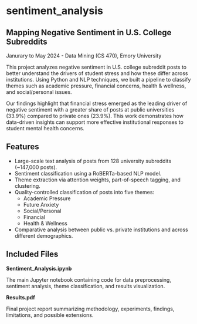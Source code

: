 # sentiment_analysis
## Mapping Negative Sentiment in U.S. College Subreddits

Janurary to May 2024 - Data Mining (CS 470), Emory University 

This project analyzes negative sentiment in U.S. college subreddit posts to better understand the drivers of student stress and how these differ across institutions. Using Python and NLP techniques, we built a pipeline to classify themes such as academic pressure, financial concerns, health & wellness, and social/personal issues.

Our findings highlight that financial stress emerged as the leading driver of negative sentiment with a greater share of posts at public universities (33.9%) compared to private ones (23.9%). This work demonstrates how data-driven insights can support more effective institutional responses to student mental health concerns.

## Features
- Large-scale text analysis of posts from 128 university subreddits (~147,000 posts).
- Sentiment classification using a RoBERTa-based NLP model.
- Theme extraction via attention weights, part-of-speech tagging, and clustering.
- Quality-controlled classification of posts into five themes:
  - Academic Pressure
  - Future Anxiety
  - Social/Personal
  - Financial
  - Health & Wellness
- Comparative analysis between public vs. private institutions and across different demographics.

## Included Files

**Sentiment_Analysis.ipynb**

The main Jupyter notebook containing code for data preprocessing, sentiment analysis, theme classification, and results visualization.

**Results.pdf**

Final project report summarizing methodology, experiments, findings, limitations, and possible extensions.
